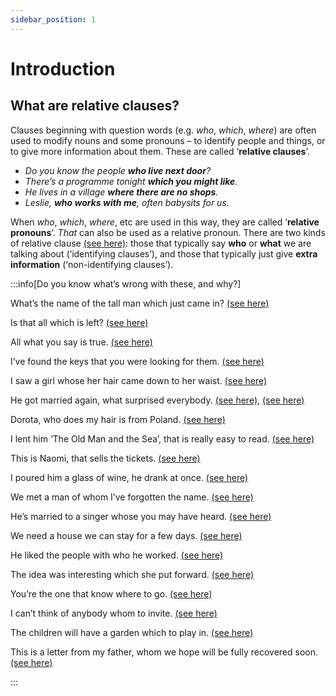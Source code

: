 ```yaml
---
sidebar_position: 1
---
```


# Introduction

## What are relative clauses?

Clauses beginning with question words (e.g. *who*, *which*, *where*) are often used to modify nouns and some pronouns – to identify people and things, or to give more information about them. These are called ‘**relative clauses**’.

- *Do you know the people **who live next door**?*
- *There’s a programme tonight **which you might like**.*
- *He lives in a village **where there are no shops**.*
- *Leslie, **who works with me**, often babysits for us.*

When *who*, *which*, *where*, etc are used in this way, they are called ‘**relative pronouns**’. *That* can also be used as a relative pronoun. There are two kinds of relative clause [(see here)](./identifying-and-non-identifying-clauses-the-tall-man-who-mr-rogers-who): those that typically say **who** or **what** we are talking about (‘identifying clauses’), and those that typically just give **extra information** (‘non-identifying clauses’).

:::info[Do you know what’s wrong with these, and why?]

What’s the name of the tall man which just came in? [(see here)](./relatives-basic-information#who-whom-and-which)

Is that all which is left? [(see here)](./relatives-basic-information#all-that-only-that-etc)

All what you say is true. [(see here)](./relatives-basic-information#all-that-only-that-etc)

I’ve found the keys that you were looking for them. [(see here)](./relatives-basic-information#one-subject-or-object-is-enough)

I saw a girl whose her hair came down to her waist. [(see here)](./relatives-basic-information#whose-a-girl-whose-hair)

He got married again, what surprised everybody. [(see here)](./relatives-basic-information#which-referring-to-a-whole-clause), [(see here)](./what#what-not-used)

Dorota, who does my hair is from Poland. [(see here)](./identifying-and-non-identifying-clauses-the-tall-man-who-mr-rogers-who#pronunciation-and-punctuation)

I lent him ‘The Old Man and the Sea’, that is really easy to read. [(see here)](./identifying-and-non-identifying-clauses-the-tall-man-who-mr-rogers-who#use-of-that)

This is Naomi, that sells the tickets. [(see here)](./identifying-and-non-identifying-clauses-the-tall-man-who-mr-rogers-who#use-of-that)

I poured him a glass of wine, he drank at once. [(see here)](./identifying-and-non-identifying-clauses-the-tall-man-who-mr-rogers-who#leaving-out-object-pronouns)

We met a man of whom I’ve forgotten the name. [(see here)](./whose#things-of-which-that-of)

He’s married to a singer whose you may have heard. [(see here)](./whose#only-used-as-a-determiner)

We need a house we can stay for a few days. [(see here)](./relatives-advanced-points#when-where-etc-replaced-by-that-or-dropped)

He liked the people with who he worked. [(see here)](./relatives-advanced-points#position-of-prepositions)

The idea was interesting which she put forward. [(see here)](./relatives-advanced-points#separating-a-noun-from-its-relative-pronoun)

You’re the one that know where to go. [(see here)](./relatives-advanced-points#agreement-of-person)

I can’t think of anybody whom to invite. [(see here)](./relatives-advanced-points#relative-infinitive-a-garden-in-which-to-play)

The children will have a garden which to play in. [(see here)](./relatives-advanced-points#relative-infinitive-a-garden-in-which-to-play)

This is a letter from my father, whom we hope will be fully recovered soon. [(see here)](./relatives-advanced-points#somebody-i-know-you-ll-like)

:::
